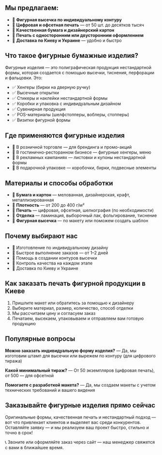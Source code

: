 ## Мы предлагаем:

* 🔹 **Фигурная высечка по индивидуальному контуру**
* 🔹 **Цифровая и офсетная печать** — от 50 шт. до десятков тысяч
* 🔹 **Качественная бумага и дизайнерский картон**
* 🔹 **Печать с односторонним или двусторонним оформлением**
* 🔹 **Доставка по Киеву и Украине** — удобно и быстро

## Что такое фигурные бумажные изделия?

Фигурные изделия — это полиграфическая продукция нестандартной формы, которая создается с помощью высечки, тиснения, перфорации и фальцовки. Это:

* ✅ Хенгеры (бирки на дверную ручку)
* ✅ Высечные открытки
* ✅ Стикеры и наклейки нестандартной формы
* ✅ Коробки и упаковка с индивидуальным дизайном
* ✅ Сувенирная продукция
* ✅ POS-материалы (шелфстопперы, воблеры, стопперы)
* ✅ Визитки фигурной формы

## Где применяются фигурные изделия

* 🔸 В розничной торговле — для брендинга и промо-акций
* 🔸 В гостинично-ресторанном бизнесе — фигурные хенгеры, меню
* 🔸 В рекламных кампаниях — листовки и купоны нестандартной формы
* 🔸 В подарочной упаковке — коробочки, бирки, подвесные элементы

## Материалы и способы обработки

* 📌 **Бумага и картон** — мелованная, дизайнерская, крафт, металлизированная
* 📌 **Плотность** — от 200 до 400 г/м²
* 📌 **Печать** — цифровая, офсетная, шелкография (по необходимости)
* 📌 **Отделка** — ламинация, выборочный лак, фольгирование, тиснение
* 📌 **Фигурная высечка** — по макету или поможем создать шаблон

## Почему выбирают нас

* 🔹 Изготовление по индивидуальному дизайну
* 🔹 Быстрое выполнение заказов — от 1–2 дней
* 🔹 Помощь в создании контуров высечки
* 🔹 Контроль качества на каждом этапе
* 🔹 Доставка по Киеву и Украине

## Как заказать печать фигурной продукции в Киеве

1. Пришлите макет или обратитесь за помощью к дизайнеру
2. Выберите материал, размер, количество, способ отделки
3. Мы рассчитаем цену и согласуем заказ
4. Печатаем, высекаем, упаковываем и отправляем вам готовую продукцию

## Популярные вопросы

**Можно заказать индивидуальную форму изделия?**
— Да, мы изготовим штамп для высечки или вырежем по контуру (для цифрового тиража)

**Какой минимальный тираж?**
— От 50 экземпляров (цифровая печать), от 500 — для офсетной

**Помогаете с разработкой макета?**
— Да, мы создаем макеты с учетом технических требований и вашего видения

## Заказывайте фигурные изделия прямо сейчас

Оригинальные формы, качественная печать и нестандартный подход — вот что привлекает клиентов и выделяет вас среди конкурентов. Оставляйте заявку — и мы реализуем ваш проект быстро, стильно и точно в срок!

📞 Звоните или оформляйте заказ через сайт — наш менеджер свяжется с вами в ближайшее время.